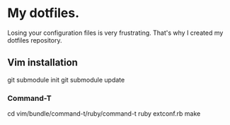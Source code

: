 # My dotfiles.

Losing your configuration files is very frustrating. That's why I created my
dotfiles repository.

## Vim installation

git submodule init
git submodule update

### Command-T
cd vim/bundle/command-t/ruby/command-t
ruby extconf.rb
make
